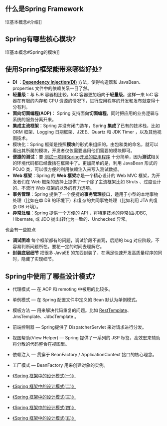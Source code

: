 ## 什么是Spring Framework
![[基本概念#介绍]]

## Spring有哪些核心模块?
![[基本概念#Spring的模块]]


## 使用Spring框架能带来哪些好处?
-   **DI** ：**[Dependency Injection(DI)](http://howtodoinjava.com/2013/03/19/inversion-of-control-ioc-and-dependency-injection-di-patterns-in-spring-framework-and-related-interview-questions/)** 方法，使得构造器和 JavaBean、properties 文件中的依赖关系一目了然。
-   **轻量级**：与 EJB 容器相比较，IoC 容器更加趋向于**轻量级**。这样一来 IoC 容器在有限的内存和 CPU 资源的情况下，进行应用程序的开发和发布就变得十分有利。
-   **面向切面编程(AOP)**： Spring 支持面向**切面编程**，同时把应用的业务逻辑与系统的服务分离开来。
-   **集成主流框架**：Spring 并没有闭门造车，Spring **集成**了已有的技术栈，比如 ORM 框架、Logging 日期框架、J2EE、Quartz 和 JDK Timer ，以及其他视图技术。
-   模块化：Spring 框架是按照**模块**的形式来组织的。由包和类的命名，就可以看出其所属的模块，开发者仅仅需要选用他们需要的模块即可。
-   **便捷的测试**：要 [测试一项用Spring开发的应用程序](http://howtodoinjava.com/2013/04/19/how-to-unit-test-spring-security-authentication-with-junit/) 十分简单，因为**测试**相关的环境代码都已经囊括在框架中了。更加简单的是，利用 JavaBean 形式的 POJO 类，可以很方便的利用依赖注入来写入测试数据。
-   **Web 框架**：Spring 的 **Web 框架**亦是一个精心设计的 Web MVC 框架，为开发者们在 Web 框架的选择上提供了一个除了主流框架比如 Struts 、过度设计的、不流行 Web 框架的以外的有力选项。
-   **事务管理**：Spring 提供了一个便捷的**事务管理**接口，适用于小型的本地事物处理（比如在单 DB 的环境下）和复杂的共同事物处理（比如利用 JTA 的复杂 DB 环境）。
-   **异常处理**：Spring 提供一个方便的 API ，将特定技术的异常(由JDBC, Hibernate, 或 JDO 抛出)转化为一致的、Unchecked 异常。

也会有一些缺点
-  **调试困难** 每个框架都有的问题，调试阶段不直观，后期的 bug 对应阶段，不容易判断问题所在。要花一定的时间去理解它。
-  **封装底层细节** 把很多 JavaEE 的东西封装了，在满足快速开发高质量程序的同时，隐藏了实现细节。

## Spring中使用了哪些设计模式?
-   代理模式 — 在 AOP 和 remoting 中被用的比较多。
-   单例模式 — 在 Spring 配置文件中定义的 Bean 默认为单例模式。
-   模板方法 — 用来解决代码重复的问题。比如 [RestTemplate](http://howtodoinjava.com/2015/02/20/spring-restful-client-resttemplate-example/)、JmsTemplate、JdbcTemplate 。
-   前端控制器 — Spring提供了 DispatcherServlet 来对请求进行分发。
-   视图帮助(View Helper) — Spring 提供了一系列的 JSP 标签，高效宏来辅助将分散的代码整合在视图里。
-   依赖注入 — 贯穿于 BeanFactory / ApplicationContext 接口的核心理念。
-   工厂模式 — BeanFactory 用来创建对象的实例。

-   [《Spring 框架中的设计模式(一)》](http://www.iocoder.cn/Spring/DesignPattern-1)
-   [《Spring 框架中的设计模式(二)》](http://www.iocoder.cn/Spring/DesignPattern-2)
-   [《Spring 框架中的设计模式(三)》](http://www.iocoder.cn/Spring/DesignPattern-3)
-   [《Spring 框架中的设计模式(四)》](http://www.iocoder.cn/Spring/DesignPattern-4)
-   [《Spring 框架中的设计模式(五)》](http://www.iocoder.cn/Spring/DesignPattern-5)

